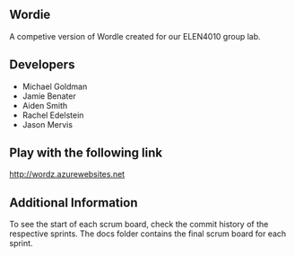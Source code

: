 ## Wordie

A competive version of Wordle created for our ELEN4010 group lab.

## Developers

- Michael Goldman
- Jamie Benater
- Aiden Smith
- Rachel Edelstein
- Jason Mervis
## Play with the following link
http://wordz.azurewebsites.net

## Additional Information
To see the start of each scrum board, check the commit history of the respective sprints. The docs folder contains the final scrum board for each sprint.
